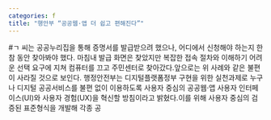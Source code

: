 ```yaml
---
categories: f
title: "행안부 “공공웹·앱 더 쉽고 편해진다”"
---
```

#ㄱ 씨는 공공누리집을 통해 증명서를 발급받으려 했으나, 어디에서 신청해야 하는지 한참 동안 찾아봐야 했다. 마침내 발급 화면은 찾았지만 복잡한 접속 절차와 이해하기 어려운 선택 요구에 지쳐 컴퓨터를 끄고 주민센터로 찾아갔다.앞으로는 위 사례와 같은 불편이 사라질 것으로 보인다. 행정안전부는 디지털플랫폼정부 구현을 위한 실천과제로 누구나 디지털 공공서비스를 불편 없이 이용하도록 사용자 중심의 공공웹·앱 사용자 인터페이스(UI)와 사용자 경험(UX)을 혁신할 방침이라고 밝혔다.이를 위해 사용자 중심의 검증된 표준형식을 개발해 각종 공